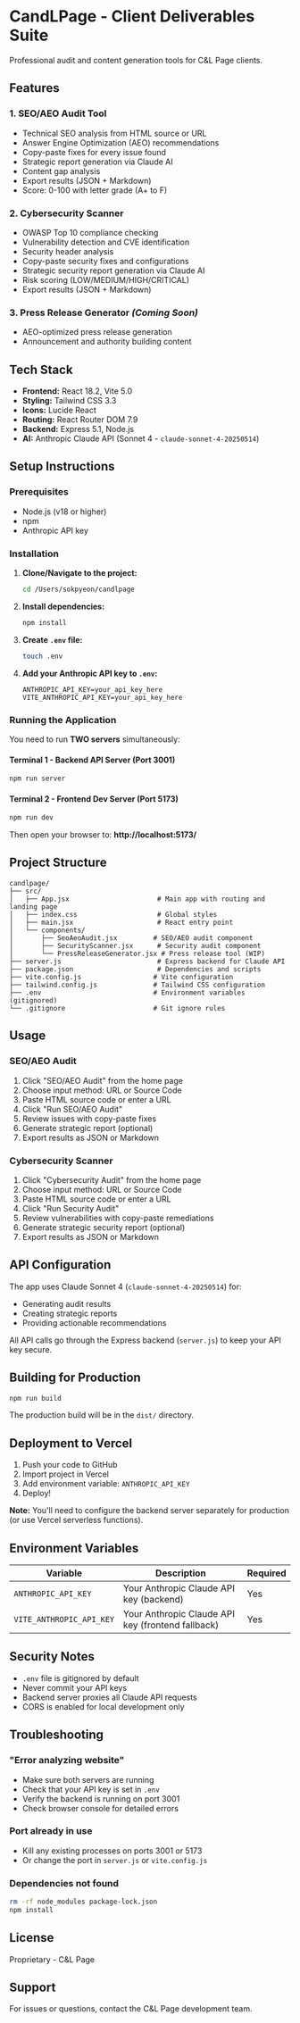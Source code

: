 # CandLPage - Client Deliverables Suite

Professional audit and content generation tools for C&L Page clients.

## Features

### 1. SEO/AEO Audit Tool
- Technical SEO analysis from HTML source or URL
- Answer Engine Optimization (AEO) recommendations
- Copy-paste fixes for every issue found
- Strategic report generation via Claude AI
- Content gap analysis
- Export results (JSON + Markdown)
- Score: 0-100 with letter grade (A+ to F)

### 2. Cybersecurity Scanner
- OWASP Top 10 compliance checking
- Vulnerability detection and CVE identification
- Security header analysis
- Copy-paste security fixes and configurations
- Strategic security report generation via Claude AI
- Risk scoring (LOW/MEDIUM/HIGH/CRITICAL)
- Export results (JSON + Markdown)

### 3. Press Release Generator *(Coming Soon)*
- AEO-optimized press release generation
- Announcement and authority building content

## Tech Stack

- **Frontend:** React 18.2, Vite 5.0
- **Styling:** Tailwind CSS 3.3
- **Icons:** Lucide React
- **Routing:** React Router DOM 7.9
- **Backend:** Express 5.1, Node.js
- **AI:** Anthropic Claude API (Sonnet 4 - `claude-sonnet-4-20250514`)

## Setup Instructions

### Prerequisites
- Node.js (v18 or higher)
- npm
- Anthropic API key

### Installation

1. **Clone/Navigate to the project:**
   ```bash
   cd /Users/sokpyeon/candlpage
   ```

2. **Install dependencies:**
   ```bash
   npm install
   ```

3. **Create `.env` file:**
   ```bash
   touch .env
   ```

4. **Add your Anthropic API key to `.env`:**
   ```env
   ANTHROPIC_API_KEY=your_api_key_here
   VITE_ANTHROPIC_API_KEY=your_api_key_here
   ```

### Running the Application

You need to run **TWO servers** simultaneously:

#### Terminal 1 - Backend API Server (Port 3001)
```bash
npm run server
```

#### Terminal 2 - Frontend Dev Server (Port 5173)
```bash
npm run dev
```

Then open your browser to: **http://localhost:5173/**

## Project Structure

```
candlpage/
├── src/
│   ├── App.jsx                      # Main app with routing and landing page
│   ├── index.css                    # Global styles
│   ├── main.jsx                     # React entry point
│   └── components/
│       ├── SeoAeoAudit.jsx         # SEO/AEO audit component
│       ├── SecurityScanner.jsx      # Security audit component
│       └── PressReleaseGenerator.jsx # Press release tool (WIP)
├── server.js                        # Express backend for Claude API
├── package.json                     # Dependencies and scripts
├── vite.config.js                  # Vite configuration
├── tailwind.config.js              # Tailwind CSS configuration
├── .env                            # Environment variables (gitignored)
└── .gitignore                      # Git ignore rules
```

## Usage

### SEO/AEO Audit
1. Click "SEO/AEO Audit" from the home page
2. Choose input method: URL or Source Code
3. Paste HTML source code or enter a URL
4. Click "Run SEO/AEO Audit"
5. Review issues with copy-paste fixes
6. Generate strategic report (optional)
7. Export results as JSON or Markdown

### Cybersecurity Scanner
1. Click "Cybersecurity Audit" from the home page
2. Choose input method: URL or Source Code
3. Paste HTML source code or enter a URL
4. Click "Run Security Audit"
5. Review vulnerabilities with copy-paste remediations
6. Generate strategic security report (optional)
7. Export results as JSON or Markdown

## API Configuration

The app uses Claude Sonnet 4 (`claude-sonnet-4-20250514`) for:
- Generating audit results
- Creating strategic reports
- Providing actionable recommendations

All API calls go through the Express backend (`server.js`) to keep your API key secure.

## Building for Production

```bash
npm run build
```

The production build will be in the `dist/` directory.

## Deployment to Vercel

1. Push your code to GitHub
2. Import project in Vercel
3. Add environment variable: `ANTHROPIC_API_KEY`
4. Deploy!

**Note:** You'll need to configure the backend server separately for production (or use Vercel serverless functions).

## Environment Variables

| Variable | Description | Required |
|----------|-------------|----------|
| `ANTHROPIC_API_KEY` | Your Anthropic Claude API key (backend) | Yes |
| `VITE_ANTHROPIC_API_KEY` | Your Anthropic Claude API key (frontend fallback) | Yes |

## Security Notes

- `.env` file is gitignored by default
- Never commit your API keys
- Backend server proxies all Claude API requests
- CORS is enabled for local development only

## Troubleshooting

### "Error analyzing website"
- Make sure both servers are running
- Check that your API key is set in `.env`
- Verify the backend is running on port 3001
- Check browser console for detailed errors

### Port already in use
- Kill any existing processes on ports 3001 or 5173
- Or change the port in `server.js` or `vite.config.js`

### Dependencies not found
```bash
rm -rf node_modules package-lock.json
npm install
```

## License

Proprietary - C&L Page

## Support

For issues or questions, contact the C&L Page development team.
